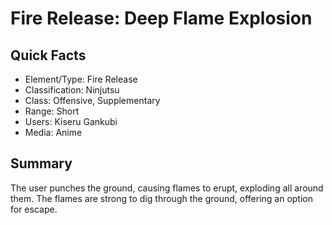 # Fire Release: Deep Flame Explosion

## Quick Facts
- Element/Type: Fire Release
- Classification: Ninjutsu
- Class: Offensive, Supplementary
- Range: Short
- Users: Kiseru Gankubi
- Media: Anime

## Summary
The user punches the ground, causing flames to erupt, exploding all around them. The flames are strong to dig through the ground, offering an option for escape.
